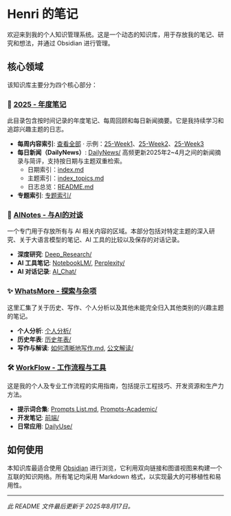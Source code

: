 # Henri 的笔记

欢迎来到我的个人知识管理系统。这是一个动态的知识库，用于存放我的笔记、研究和想法，并通过 Obsidian 进行管理。

## 核心领域

该知识库主要分为四个核心部分：

### 📂 [2025 - 年度笔记](./2025/)
此目录包含按时间记录的年度笔记、每周回顾和每日新闻摘要。它是我持续学习和追踪兴趣主题的日志。

- **每周内容索引**: [查看全部](./2025/Readme.md#每周内容索引) · 示例：[25-Week1](./2025/25-Week1/_Weekly_Index.md)、[25-Week2](./2025/25-Week2/_Weekly_Index.md)、[25-Week3](./2025/25-Week3/_Weekly_Index.md)
- **每日新闻（DailyNews）**: [DailyNews/](./2025/DailyNews/) 高频更新2025年2~4月之间的新闻摘录与简评，支持按日期与主题双重检索。
	- 日期索引：[index.md](./2025/DailyNews/index.md)
	- 主题索引：[index_topics.md](./2025/DailyNews/index_topics.md)
	- 日志总览：[README.md](./2025/DailyNews/README.md)
- **专题索引**: [专题索引/](./2025/专题索引/)

### 🧠 [AINotes - 与AI的对谈](./AINotes/)
一个专门用于存放所有与 AI 相关内容的区域。本部分包括对特定主题的深入研究、关于大语言模型的笔记、AI 工具的比较以及保存的对话记录。

- **深度研究**: [Deep_Research/](./AINotes/Deep_Research/)
- **AI 工具笔记**: [NotebookLM/](./AINotes/NotebookLM/), [Perplexity/](./AINotes/Perplexity/)
- **AI 对话记录**: [AI_Chat/](./AINotes/AI_Chat/)

### ✨ [WhatsMore - 探索与杂项](./WhatsMore/)
这里汇集了关于历史、写作、个人分析以及其他未能完全归入其他类别的兴趣主题的笔记。

- **个人分析**: [个人分析/](./WhatsMore/个人分析/)
- **历史年表**: [历史年表/](./WhatsMore/历史年表/)
- **写作与解读**: [如何清晰地写作.md](./WhatsMore/如何清晰地写作.md), [公文解读/](./WhatsMore/公文解读/)

### 🛠️ [WorkFlow - 工作流程与工具](./WorkFlow/)
这是我的个人及专业工作流程的实用指南，包括提示工程技巧、开发资源和生产力方法。

- **提示词合集**: [Prompts List.md](./WorkFlow/Prompts%20List.md), [Prompts-Academic/](./WorkFlow/Prompts-Academic/)
- **开发笔记**: [前端/](./WorkFlow/前端/)
- **日常应用**: [DailyUse/](./WorkFlow/DailyUse/)

## 如何使用

本知识库最适合使用 [Obsidian](https://obsidian.md/) 进行浏览，它利用双向链接和图谱视图来构建一个互联的知识网络。所有笔记均采用 Markdown 格式，以实现最大的可移植性和易用性。

---
*此 README 文件最后更新于 2025年8月17日。*
